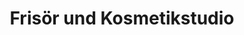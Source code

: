 ---
title: "Frisör und Kosmetikstudio"
url: /nordhausen/frisoer-und-kosmetikstudio/
shop: Friseur
---